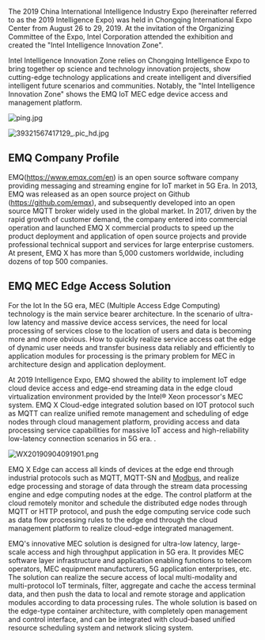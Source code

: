 The 2019 China International Intelligence Industry Expo (hereinafter referred to as the 2019 Intelligence Expo) was held in Chongqing International Expo Center from August 26 to 29, 2019. At the invitation of the Organizing Committee of the  Expo, Intel  Corporation attended the exhibition and created the "Intel Intelligence Innovation Zone".

Intel Intelligence Innovation Zone relies on Chongqing Intelligence Expo to bring together op science and technology innovation projects, show cutting-edge technology applications and create intelligent and diversified intelligent future scenarios and communities. Notably, the "Intel Intelligence Innovation Zone" shows the EMQ IoT MEC edge device access and management platform.

![ping.jpg](https://static.emqx.net/images/e1faf74e8756f0c2965c3880fcaae306.jpg)

![39321567417129_.pic_hd.jpg](https://static.emqx.net/images/7d2a2daab7ce2306a379bed2ad80a372.jpg)

## EMQ  Company Profile

EMQ(https://www.emqx.com/en) is an open source software company providing messaging and streaming engine for IoT market in 5G Era. In 2013, EMQ was released as an open source project on Github (https://github.com/emqx), and subsequently developed into an open source MQTT broker widely used in the global market. In 2017, driven by the rapid growth of customer demand, the company entered into commercial operation and launched EMQ X commercial products to speed up the product deployment and application of open source projects and provide professional technical support and services for large enterprise customers. At present, EMQ X has more than 5,000 customers worldwide, including dozens of top 500 companies.

## EMQ MEC Edge Access Solution

For the Iot In the 5G era, MEC (Multiple Access Edge Computing) technology is the main service bearer architecture. In the scenario of ultra-low latency and massive device access services, the need for local processing of services close to the location of users and data is becoming more and more obvious. How to quickly realize service access oat the edge of dynamic user needs and transfer business data reliably and efficiently to application modules for processing is the primary problem for MEC in architecture design and application deployment. 

At 2019 Intelligence Expo, EMQ showed the ability to implement IoT edge cloud device access and edge-end streaming data in the edge cloud virtualization environment provided by the Intel® Xeon processor's MEC system. EMQ X Cloud-edge integrated solution based on IOT protocol such as MQTT can realize unified remote management and scheduling of edge nodes through cloud management platform, providing access and data processing service capabilities for massive IoT access and high-reliability low-latency connection scenarios in 5G era. .   

![WX20190904091901.png](https://static.emqx.net/images/b4f68941832c0f64c63c646da308fad0.png)

EMQ X Edge can access all kinds of devices at the edge end through industrial protocols such as MQTT, MQTT-SN and [Modbus](https://www.emqx.com/en/blog/building-modbus-based-iiot-app-with-neuron), and realize edge processing and storage of data through the stream data processing engine and edge computing nodes at the edge. The control platform at the cloud remotely monitor and schedule the distributed edge nodes through MQTT or HTTP protocol, and push the edge computing service code such as data flow processing rules to the edge end through the cloud management platform to realize cloud-edge integrated management.

EMQ's innovative MEC solution is designed for ultra-low latency, large-scale access and high throughput application in 5G era. It provides MEC software layer infrastructure and application enabling functions to telecom operators, MEC equipment manufacturers, 5G application enterprises, etc. The solution can realize the secure access of local multi-modality and multi-protocol IoT terminals, filter, aggregate and cache the access terminal data, and then push the data to local and remote storage and application modules according to data processing rules. The whole solution is based on the edge-type container architecture, with completely open management and control interface, and can be integrated with cloud-based unified resource scheduling system and network slicing system.
